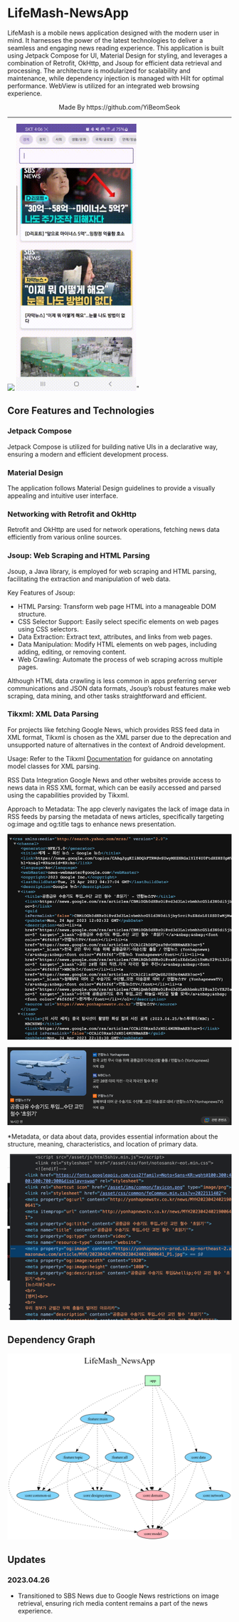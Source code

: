 # LifeMash-NewsApp

LifeMash is a mobile news application designed with the modern user in mind.
It harnesses the power of the latest technologies to deliver a seamless and engaging news reading
experience. This application is built using Jetpack Compose for UI, Material Design for styling, and
leverages a combination of Retrofit, OkHttp, and Jsoup for efficient data retrieval and processing.
The architecture is modularized for scalability and maintenance, while dependency injection is
managed with Hilt for optimal performance. WebView is utilized for an integrated web browsing
experience.

<div align="center"> 
Made By https://github.com/YiBeomSeok
</div>

---

<img src="gif/use_ex.gif" height="600"> <img src="gif/use_lottie.gif" height="600">"

## Core Features and Technologies

### Jetpack Compose

Jetpack Compose is utilized for building native UIs in a declarative way, ensuring a modern and
efficient development process.

### Material Design

The application follows Material Design guidelines to provide a visually appealing and intuitive
user interface.

### Networking with Retrofit and OkHttp

Retrofit and OkHttp are used for network operations, fetching news data efficiently from various
online sources.

### Jsoup: Web Scraping and HTML Parsing

Jsoup, a Java library, is employed for web scraping and HTML parsing, facilitating the extraction
and manipulation of web data.

Key Features of Jsoup:

- HTML Parsing: Transform web page HTML into a manageable DOM structure.
- CSS Selector Support: Easily select specific elements on web pages using CSS selectors.
- Data Extraction: Extract text, attributes, and links from web pages.
- Data Manipulation: Modify HTML elements on web pages, including adding, editing, or removing
  content.
- Web Crawling: Automate the process of web scraping across multiple pages.

Although HTML data crawling is less common in apps preferring server communications and JSON data
formats, Jsoup’s robust features make web scraping, data mining, and other tasks straightforward and
efficient.

### Tikxml: XML Data Parsing

For projects like fetching Google News, which provides RSS feed data in XML format, Tikxml is chosen
as the XML parser due to the deprecation and unsupported nature of alternatives in the context of
Android development.

Usage:
Refer to the
Tikxml [Documentation](!https://github.com/Tickaroo/tikxml/blob/master/docs/AnnotatingModelClasses.md)
for guidance on annotating model classes for XML parsing.

RSS Data Integration
Google News and other websites provide access to news data in RSS XML format, which can be easily
accessed and parsed using the capabilities provided by Tikxml.

Approach to Metadata:
The app cleverly navigates the lack of image data in RSS feeds by parsing the metadata of news
articles, specifically targeting og:image and og:title tags to enhance news presentation.

![](.README_images/googlenews_rss.png)

![](.README_images/googlenews_1.png)

*Metadata, or data about data, provides essential information about the structure, meaning,
characteristics, and location of primary data.

![](.README_images/googlenews_meta.png)

## Dependency Graph

![](.README_images/project.dot.png)

## Updates

### 2023.04.26

- Transitioned to SBS News due to Google News restrictions on image retrieval, ensuring rich media
  content remains a part of the news experience.
